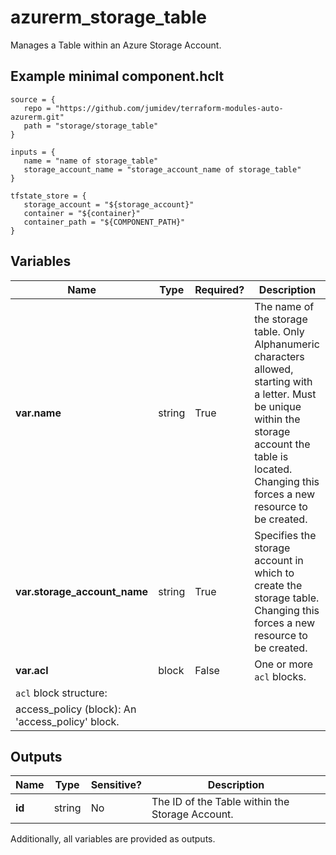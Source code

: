 # azurerm_storage_table

Manages a Table within an Azure Storage Account.

## Example minimal component.hclt

```hcl
source = {
   repo = "https://github.com/jumidev/terraform-modules-auto-azurerm.git" 
   path = "storage/storage_table" 
}

inputs = {
   name = "name of storage_table" 
   storage_account_name = "storage_account_name of storage_table" 
}

tfstate_store = {
   storage_account = "${storage_account}" 
   container = "${container}" 
   container_path = "${COMPONENT_PATH}" 
}

```

## Variables

| Name | Type | Required? |  Description |
| ---- | ---- | --------- |  ----------- |
| **var.name** | string | True | The name of the storage table. Only Alphanumeric characters allowed, starting with a letter. Must be unique within the storage account the table is located. Changing this forces a new resource to be created. | 
| **var.storage_account_name** | string | True | Specifies the storage account in which to create the storage table. Changing this forces a new resource to be created. | 
| **var.acl** | block | False | One or more `acl` blocks. | 
| `acl` block structure: || 
|   access_policy (block): An 'access_policy' block. ||



## Outputs

| Name | Type | Sensitive? | Description |
| ---- | ---- | --------- | --------- |
| **id** | string | No  | The ID of the Table within the Storage Account. | 

Additionally, all variables are provided as outputs.
